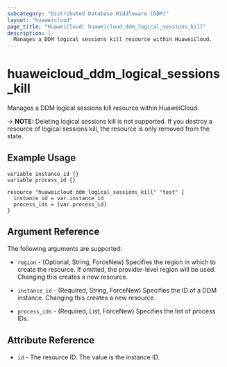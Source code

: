 ```yaml
---
subcategory: "Distributed Database Middleware (DDM)"
layout: "huaweicloud"
page_title: "HuaweiCloud: huaweicloud_ddm_logical_sessions_kill"
description: |-
  Manages a DDM logical sessions kill resource within HuaweiCloud.
---
```


# huaweicloud_ddm_logical_sessions_kill

Manages a DDM logical sessions kill resource within HuaweiCloud.

-> **NOTE:** Deleting logical sessions kill is not supported. If you destroy a resource of logical sessions kill,
the resource is only removed from the state.

## Example Usage

```hcl
variable instance_id {}
variable process_id {}

resource "huaweicloud_ddm_logical_sessions_kill" "test" {
  instance_id = var.instance_id
  process_ids = [var.process_id]
}
```

## Argument Reference

The following arguments are supported:

* `region` - (Optional, String, ForceNew) Specifies the region in which to create the resource.
  If omitted, the provider-level region will be used. Changing this creates a new resource.

* `instance_id` - (Required, String, ForceNew) Specifies the ID of a DDM instance.
  Changing this creates a new resource.

* `process_ids` - (Required, List, ForceNew) Specifies the list of process IDs.

## Attribute Reference

* `id` - The resource ID. The value is the instance ID.
